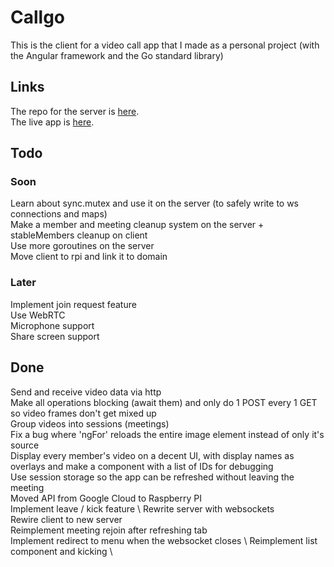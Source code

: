 # Callgo
This is the client for a video call app that I made as a personal project (with the Angular framework and the Go standard library)

## Links
The repo for the server is [here](https://github.com/HoriaBosoanca/callgo-server-ws). \
The live app is [here](https://callgo-client.vercel.app/menu).

## Todo
### Soon
Learn about sync.mutex and use it on the server (to safely write to ws connections and maps) \
Make a member and meeting cleanup system on the server + stableMembers cleanup on client \
Use more goroutines on the server \
Move client to rpi and link it to domain 
### Later
Implement join request feature \
Use WebRTC \
Microphone support \
Share screen support

## Done
Send and receive video data via http \
Make all operations blocking (await them) and only do 1 POST every 1 GET so video frames don't get mixed up \
Group videos into sessions (meetings) \
Fix a bug where 'ngFor' reloads the entire image element instead of only it's source \
Display every member's video on a decent UI, with display names as overlays and make a component with a list of IDs for debugging \
Use session storage so the app can be refreshed without leaving the meeting \
Moved API from Google Cloud to Raspberry PI \
Implement leave / kick feature \ 
Rewrite server with websockets \
Rewire client to new server \
Reimplement meeting rejoin after refreshing tab \
Implement redirect to menu when the websocket closes \ 
Reimplement list component and kicking \